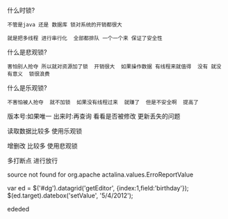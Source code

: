 
什么时锁?
	
	不管是java 还是 数据库 锁对系统的开销都很大

	就是把多线程 进行串行化  全部都排队 一个一个来 保证了安全性

什么是悲观锁?
	
	害怕别人抢夺 所以就对资源加了锁  开销很大  如果操作数据 有线程来就值得  没有 就没有意义  锁很浪费

	
什么是乐观锁?

	不害怕被人抢夺  就不加锁  如果没有线程过来  就赚了  但是不安全啊  提高了  


版本号:如果唯一  出来时:再查询  看看是否被修改   更新丢失的问题

读取数据比较多 使用乐观锁    

增删改 比较多  使用悲观锁


多打断点 进行放行

source not found for org.apache actalina.values.ErroReportValue

var ed = $('#dg').datagrid('getEditor', {index:1,field:'birthday'});
$(ed.target).datebox('setValue', '5/4/2012');

ededed
